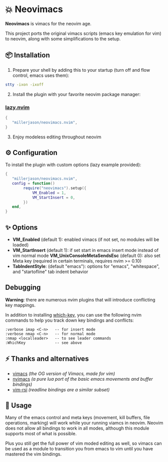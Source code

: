 # 💥 Neovimacs

**Neovimacs** is vimacs for the neovim age.

This project ports the original vimacs scripts (emacs key emulation for vim) to neovim,
along with some simplifications to the setup.

## 📦 Installation

1. Prepare your shell by adding this to your startup (turn off <C-s> and <C-q> flow control, emacs uses them):

```bash
stty -ixon -ixoff
```

2. Install the plugin with your favorite neovim package manager:

### [lazy.nvim](https://github.com/folke/lazy.nvim)

```lua
{
   "millerjason/neovimacs.nvim",
}
```
3. Enjoy modeless editing throughout neovim

## ⚙️  Configuration

To install the plugin with custom options (lazy example provided):

```lua
{
   "millerjason/neovimacs.nvim",
   config = function()
        require("neovimacs").setup({
            VM_Enabled = 1,
            VM_StartInsert = 0,
        })
   end,
}
```

## ✨ Options

- **VM_Enabled** (default 1): enabled vimacs (if not set, no modules will be loaded)
- **VM_StartInsert** (default 1): if set start in emacs insert mode instead of vim normal mode
  **VM_UnixConsoleMetaSendsEsc** (default 0): also set Meta key (required in certain terminals, requires nvim >= 0.10)
- **TabIndentStyle**: (default "emacs"): options for "emacs", "whitespace", and "startofline" tab indent behavior

## Debugging

**Warning**: there are numerous nvim plugins that will introduce conflicting key mappings.

In addition to installing [which-key](https://github.com/folke/which-key.nvim), you can use the following
nvim commands to help you track down key bindings and conflicts:

```
:verbose imap <C-n>   -- for insert mode
:verbose nmap <C-n>   -- for normal mode
:nmap <localleader>   -- to see leader commands
:WhichKey             -- see above
```

## ⚡️ Thanks and alternatives

- [vimacs](https://github.com/andrep/vimacs) _(the OG version of Vimacs, made for vim)_
- [nvimacs](https://github.com/sei40kr/nvimacs) _(a pure lua port of the basic emacs movements and buffer bindings)_
- [vim-rsi](https://github.com/tpope/vim-rsi) _(readline bindings are a similar subset)_

## 🚀 Usage

Many of the emacs control and meta keys (movement, kill buffers, file operations, marking) will work while
your running viamcs in neovim.  Neovim does not allow all bindings to work in all modes, although this module
supports most of what is possible.

Plus you still get the full power of vim moded editing as well, so vimacs can be used as a module to transition
you from emacs to vim until you have mastered the vim bindings.
